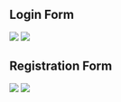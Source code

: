 


<h2>Login Form</h2>
<img src="https://www.11zon.com/images/android/textinput_layout/textinput_layout_11zon16.png" /></a>
<img src="https://www.11zon.com/images/android/textinput_layout/textinput_layout_11zon9.png" />
</a>
<h2>Registration Form</h2>
<img src="https://www.11zon.com/images/android/textinput_layout/textinput_layout_11zon3.png"/></a>
<img src="https://www.11zon.com/images/android/textinput_layout/textinput_layout_11zon4.png"/></a>
   
